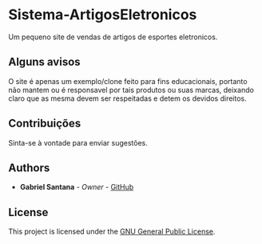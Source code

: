 # Sistema-ArtigosEletronicos

Um pequeno site de vendas de artigos de esportes eletronicos.

## Alguns avisos
O site é apenas um exemplo/clone feito para fins educacionais, portanto não mantem ou é responsavel por tais produtos ou suas marcas, deixando claro que as mesma devem ser respeitadas e detem os devidos direitos.
## Contribuições

Sinta-se à vontade para enviar sugestões.

## Authors

* **Gabriel Santana** - *Owner* - [GitHub](https://github.com/PuniGC)

## License

This project is licensed under the [GNU General Public License](https://opensource.org/licenses/GPL-3.0).
